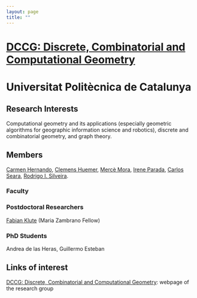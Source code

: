 ```yaml
---
layout: page
title: ""
---
```


# [DCCG: Discrete, Combinatorial and Computational Geometry](https://dccg.upc.edu/members/)

# Universitat Politècnica de Catalunya



## Research Interests

Computational geometry and its applications (especially geometric algorithms for geographic information science and robotics), discrete and combinatorial geometry, and graph theory.

## Members

[Carmen Hernando](https://futur.upc.edu/MariaDelCarmenHernandoMartin), [Clemens Huemer](https://futur.upc.edu/ClemensHuemer), [Mercè Mora](https://futur.upc.edu/MerceMoraGine), [Irene Parada](https://ireneparada.com/), [Carlos Seara](https://web.mat.upc.edu/carlos.seara/), [Rodrigo I. Silveira](https://dccg.upc.edu/people/rodrigo/).

### Faculty


### Postdoctoral Researchers

[Fabian Klute](https://fklute.com/) (Maria Zambrano Fellow)

### PhD Students

Andrea de las Heras, Guillermo Esteban

## Links of interest

[DCCG: Discrete, Combinatorial and Computational Geometry](https://dccg.upc.edu/members/): webpage of the research group



